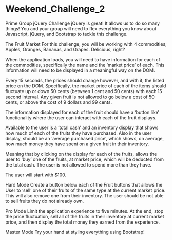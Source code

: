 # Weekend_Challenge_2
Prime Group jQuery Challenge
jQuery is great! It allows us to do so many things! You and your group will need to flex everything you know about Javascript, jQuery, and Bootstrap to tackle this challenge.

The Fruit Market
For this challenge, you will be working with 4 commodities; Apples, Oranges, Bananas, and Grapes. Delicious, right?

When the application loads, you will need to have information for each of the commodities, specifically the name and the ‘market price’ of each. This information will need to be displayed in a meaningful way on the DOM.

Every 15 seconds, the prices should change however, and with it, the listed price on the DOM. Specifically, the market price of each of the items should fluctuate up or down 50 cents (between 1 cent and 50 cents) with each 15 second interval. Any given fruit is not allowed to go below a cost of 50 cents, or above the cost of 9 dollars and 99 cents.

The information displayed for each of the fruit should have a ‘button like’ functionality where the user can interact with each of the fruit displays.

Available to the user is a ‘total cash’ and an inventory display that shows how much of each of the fruits they have purchased. Also in the user display, should be an ‘average purchased price’, which shows, on average, how much money they have spent on a given fruit in their inventory.

Meaning that by clicking on the display for each of the fruits, allows the user to ‘buy’ one of the fruits, at market price, which will be deducted from the total cash. The user is not allowed to spend more than they have.

The user will start with $100.

Hard Mode
Create a button below each of the Fruit buttons that allows the User to ‘sell’ one of their fruits of the same type at the current market price. This will also remove one from their inventory. The user should be not able to sell fruits they do not already own.

Pro Mode
Limit the application experience to five minutes. At the end, stop the price fluctuation, sell all of the fruits in their inventory at current market price, and then display the total money they earned from the experience.

Master Mode
Try your hand at styling everything using Bootstrap!
